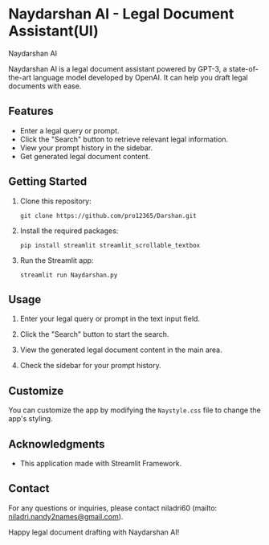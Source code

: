 
# Naydarshan AI - Legal Document Assistant(UI)

Naydarshan AI

Naydarshan AI is a legal document assistant powered by GPT-3, a state-of-the-art language model developed by OpenAI. It can help you draft legal documents with ease.

## Features

- Enter a legal query or prompt.
- Click the "Search" button to retrieve relevant legal information.
- View your prompt history in the sidebar.
- Get generated legal document content.

## Getting Started

1. Clone this repository:

   ```
   git clone https://github.com/pro12365/Darshan.git
   ```

2. Install the required packages:

   ```
   pip install streamlit streamlit_scrollable_textbox
   ```

3. Run the Streamlit app:

   ```
   streamlit run Naydarshan.py
   ```

## Usage

1. Enter your legal query or prompt in the text input field.

2. Click the "Search" button to start the search.

3. View the generated legal document content in the main area.

4. Check the sidebar for your prompt history.

## Customize

You can customize the app by modifying the `Naystyle.css` file to change the app's styling.

## Acknowledgments

- This application made with Streamlit Framework.

## Contact

For any questions or inquiries, please contact niladri60 (mailto: niladri.nandy2names@gmail.com).

Happy legal document drafting with Naydarshan AI!
